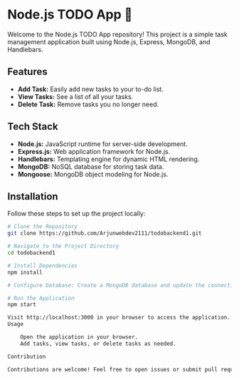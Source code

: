 # Node.js TODO App 📝

Welcome to the Node.js TODO App repository! This project is a simple task management application built using Node.js, Express, MongoDB, and Handlebars.

## Features

- **Add Task:** Easily add new tasks to your to-do list.
- **View Tasks:** See a list of all your tasks.
- **Delete Task:** Remove tasks you no longer need.

## Tech Stack

- **Node.js:** JavaScript runtime for server-side development.
- **Express.js:** Web application framework for Node.js.
- **Handlebars:** Templating engine for dynamic HTML rendering.
- **MongoDB:** NoSQL database for storing task data.
- **Mongoose:** MongoDB object modeling for Node.js.

## Installation

Follow these steps to set up the project locally:

```bash
# Clone the Repository
git clone https://github.com/Arjunwebdev2111/todobackend1.git

# Navigate to the Project Directory
cd todobackend1

# Install Dependencies
npm install

# Configure Database: Create a MongoDB database and update the connection string in config.js

# Run the Application
npm start

Visit http://localhost:3000 in your browser to access the application.
Usage

    Open the application in your browser.
    Add tasks, view tasks, or delete tasks as needed.

Contribution

Contributions are welcome! Feel free to open issues or submit pull requests.
